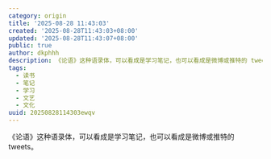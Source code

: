 ```yaml
---
category: origin
title: '2025-08-28 11:43:03'
created: '2025-08-28T11:43:03+08:00'
updated: '2025-08-28T11:43:07+08:00'
public: true
author: dkphhh
description: 《论语》这种语录体，可以看成是学习笔记，也可以看成是微博或推特的 tweets……
tags:
  - 读书
  - 笔记
  - 学习
  - 文艺
  - 文化
uuid: 20250828114303ewqv
---
```


《论语》这种语录体，可以看成是学习笔记，也可以看成是微博或推特的 tweets。
